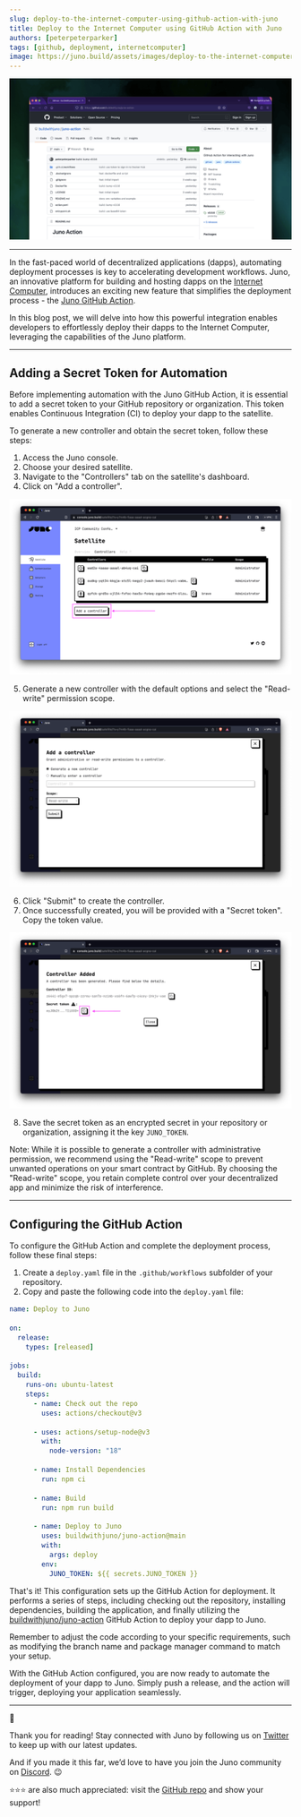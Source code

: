 ```yaml
---
slug: deploy-to-the-internet-computer-using-github-action-with-juno
title: Deploy to the Internet Computer using GitHub Action with Juno
authors: [peterpeterparker]
tags: [github, deployment, internetcomputer]
image: https://juno.build/assets/images/deploy-to-the-internet-computer-using-github-action-with-juno-social-image-ca0267dc772ba02aa9f7fc1246e5b274.png
---
```


![](./deploy-to-the-internet-computer-using-github-action-with-juno-social-image.png)

---

In the fast-paced world of decentralized applications (dapps), automating deployment processes is key to accelerating development workflows. Juno, an innovative platform for building and hosting dapps on the [Internet Computer](https://internetcomputer.org/), introduces an exciting new feature that simplifies the deployment process - the [Juno GitHub Action](https://github.com/marketplace/actions/github-action-for-juno).

In this blog post, we will delve into how this powerful integration enables developers to effortlessly deploy their dapps to the Internet Computer, leveraging the capabilities of the Juno platform.

<!--truncate-->

---

## Adding a Secret Token for Automation

Before implementing automation with the Juno GitHub Action, it is essential to add a secret token to your GitHub repository or organization. This token enables Continuous Integration (CI) to deploy your dapp to the satellite.

To generate a new controller and obtain the secret token, follow these steps:

1. Access the Juno console.
2. Choose your desired satellite.
3. Navigate to the "Controllers" tab on the satellite's dashboard.
4. Click on "Add a controller".

![Add a controller screenshot](./add-a-controller.png)

5. Generate a new controller with the default options and select the "Read-write" permission scope.

![Generate a controller screenshot](./generate-a-controller.png)

6. Click "Submit" to create the controller.
7. Once successfully created, you will be provided with a "Secret token". Copy the token value.

![Copy a controller screenshot](./copy-a-controller.png)

8. Save the secret token as an encrypted secret in your repository or organization, assigning it the key `JUNO_TOKEN`.

Note: While it is possible to generate a controller with administrative permission, we recommend using the "Read-write" scope to prevent unwanted operations on your smart contract by GitHub. By choosing the "Read-write" scope, you retain complete control over your decentralized app and minimize the risk of interference.

---

## Configuring the GitHub Action

To configure the GitHub Action and complete the deployment process, follow these final steps:

1. Create a `deploy.yaml` file in the `.github/workflows` subfolder of your repository.
2. Copy and paste the following code into the `deploy.yaml` file:

```yaml
name: Deploy to Juno

on:
  release:
    types: [released]

jobs:
  build:
    runs-on: ubuntu-latest
    steps:
      - name: Check out the repo
        uses: actions/checkout@v3

      - uses: actions/setup-node@v3
        with:
          node-version: "18"

      - name: Install Dependencies
        run: npm ci

      - name: Build
        run: npm run build

      - name: Deploy to Juno
        uses: buildwithjuno/juno-action@main
        with:
          args: deploy
        env:
          JUNO_TOKEN: ${{ secrets.JUNO_TOKEN }}
```

That's it! This configuration sets up the GitHub Action for deployment. It performs a series of steps, including checking out the repository, installing dependencies, building the application, and finally utilizing the [buildwithjuno/juno-action](https://github.com/buildwithjuno/juno-action) GitHub Action to deploy your dapp to Juno.

Remember to adjust the code according to your specific requirements, such as modifying the branch name and package manager command to match your setup.

With the GitHub Action configured, you are now ready to automate the deployment of your dapp to Juno. Simply push a release, and the action will trigger, deploying your application seamlessly.

---

👋

Thank you for reading! Stay connected with Juno by following us on [Twitter](https://twitter.com/junobuild) to keep up with our latest updates.

And if you made it this far, we’d love to have you join the Juno community on [Discord](https://discord.gg/wHZ57Z2RAG). 😉

⭐️⭐️⭐️ are also much appreciated: visit the [GitHub repo](https://github.com/buildwithjuno/juno) and show your support!
